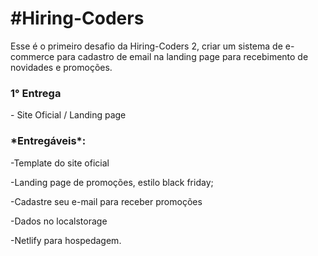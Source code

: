 # #Hiring-Coders

Esse é o primeiro desafio da Hiring-Coders 2, criar um sistema de e-commerce para cadastro de email na landing page para recebimento de novidades e promoções.



### **1° Entrega** 

\- Site Oficial / Landing page  

### ***Entregáveis\***: 

-Template do site oficial 

-Landing page de promoções, estilo black friday; 

-Cadastre seu e-mail para receber promoções 

-Dados no localstorage

-Netlify para hospedagem.
